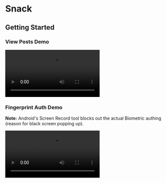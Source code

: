 # Snack

## Getting Started

### View Posts Demo

![Alt text](/readme_assets/view_post_demo.mp4?raw=true "View Post Demo")

### Fingerprint Auth Demo
**Note:** Android's Screen Record tool blocks out the actual Biometric authing (reason for black screen popping up).

![Alt text](/readme_assets/biometric_auth_demo.mp4?raw=true "View Post Demo")
